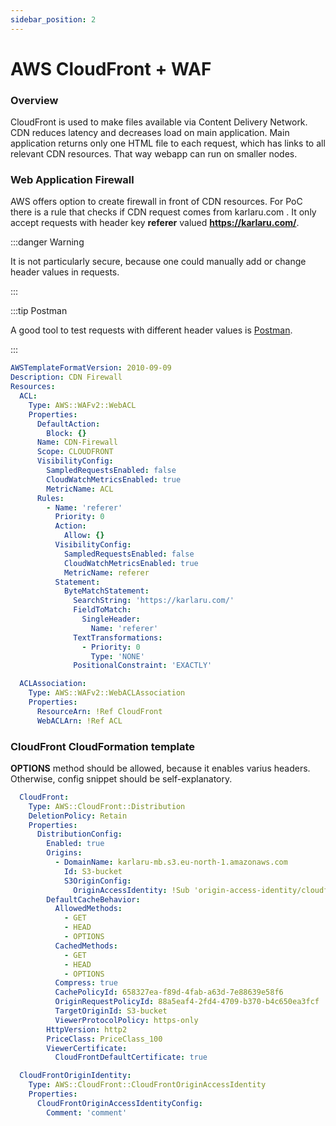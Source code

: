 ```yaml
---
sidebar_position: 2
---
```


# AWS CloudFront + WAF

### Overview

CloudFront is used to make files available via Content Delivery Network. 
CDN reduces latency and decreases load on main application. 
Main application returns only one HTML file to each request, which has links to all relevant CDN resources. 
That way webapp can run on smaller nodes.

### Web Application Firewall

AWS offers option to create firewall in front of CDN resources.
For PoC there is a rule that checks if CDN request comes from karlaru.com . 
It only accept requests with header key **referer** valued **https://karlaru.com/**.

:::danger Warning

It is not particularly secure, because one could manually add or change header values in requests. 

:::

:::tip Postman

A good tool to test requests with different header values is [Postman](https://www.postman.com/).

:::
```yaml title="web-acl.yaml"
AWSTemplateFormatVersion: 2010-09-09
Description: CDN Firewall
Resources:
  ACL:
    Type: AWS::WAFv2::WebACL
    Properties:
      DefaultAction:
        Block: {}
      Name: CDN-Firewall
      Scope: CLOUDFRONT
      VisibilityConfig:
        SampledRequestsEnabled: false
        CloudWatchMetricsEnabled: true
        MetricName: ACL
      Rules:
        - Name: 'referer'
          Priority: 0
          Action:
            Allow: {}
          VisibilityConfig:
            SampledRequestsEnabled: false
            CloudWatchMetricsEnabled: true
            MetricName: referer
          Statement:
            ByteMatchStatement:
              SearchString: 'https://karlaru.com/'
              FieldToMatch:
                SingleHeader:
                  Name: 'referer'
              TextTransformations:
                - Priority: 0
                  Type: 'NONE'
              PositionalConstraint: 'EXACTLY'

  ACLAssociation:
    Type: AWS::WAFv2::WebACLAssociation
    Properties:
      ResourceArn: !Ref CloudFront
      WebACLArn: !Ref ACL

```

### CloudFront CloudFormation template

**OPTIONS** method should be allowed, because it enables varius headers.
Otherwise, config snippet should be self-explanatory.

```yaml title="base_stack.yaml"
  CloudFront:
    Type: AWS::CloudFront::Distribution
    DeletionPolicy: Retain
    Properties:
      DistributionConfig:
        Enabled: true
        Origins:
          - DomainName: karlaru-mb.s3.eu-north-1.amazonaws.com
            Id: S3-bucket
            S3OriginConfig:
              OriginAccessIdentity: !Sub 'origin-access-identity/cloudfront/${CloudFrontOriginIdentity}'
        DefaultCacheBehavior:
          AllowedMethods:
            - GET
            - HEAD
            - OPTIONS
          CachedMethods:
            - GET
            - HEAD
            - OPTIONS
          Compress: true
          CachePolicyId: 658327ea-f89d-4fab-a63d-7e88639e58f6
          OriginRequestPolicyId: 88a5eaf4-2fd4-4709-b370-b4c650ea3fcf
          TargetOriginId: S3-bucket
          ViewerProtocolPolicy: https-only
        HttpVersion: http2
        PriceClass: PriceClass_100
        ViewerCertificate:
          CloudFrontDefaultCertificate: true

  CloudFrontOriginIdentity:
    Type: AWS::CloudFront::CloudFrontOriginAccessIdentity
    Properties:
      CloudFrontOriginAccessIdentityConfig:
        Comment: 'comment'

```
